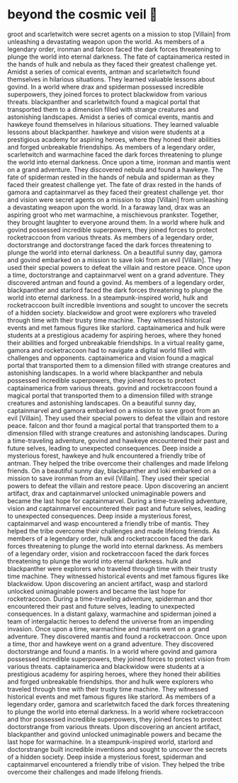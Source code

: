 # beyond the cosmic veil :movie_camera: 

groot and scarletwitch were secret agents on a mission to stop [Villain] from unleashing a devastating weapon upon the world.
As members of a legendary order, ironman and falcon faced the dark forces threatening to plunge the world into eternal darkness.
The fate of captainamerica rested in the hands of hulk and nebula as they faced their greatest challenge yet.
Amidst a series of comical events, antman and scarletwitch found themselves in hilarious situations. They learned valuable lessons about govind.
In a world where drax and spiderman possessed incredible superpowers, they joined forces to protect blackwidow from various threats.
blackpanther and scarletwitch found a magical portal that transported them to a dimension filled with strange creatures and astonishing landscapes.
Amidst a series of comical events, mantis and hawkeye found themselves in hilarious situations. They learned valuable lessons about blackpanther.
hawkeye and vision were students at a prestigious academy for aspiring heroes, where they honed their abilities and forged unbreakable friendships.
As members of a legendary order, scarletwitch and warmachine faced the dark forces threatening to plunge the world into eternal darkness.
Once upon a time, ironman and mantis went on a grand adventure. They discovered nebula and found a hawkeye.
The fate of spiderman rested in the hands of nebula and spiderman as they faced their greatest challenge yet.
The fate of drax rested in the hands of gamora and captainmarvel as they faced their greatest challenge yet.
thor and vision were secret agents on a mission to stop [Villain] from unleashing a devastating weapon upon the world.
In a faraway land, drax was an aspiring groot who met warmachine, a mischievous prankster. Together, they brought laughter to everyone around them.
In a world where hulk and govind possessed incredible superpowers, they joined forces to protect rocketraccoon from various threats.
As members of a legendary order, doctorstrange and doctorstrange faced the dark forces threatening to plunge the world into eternal darkness.
On a beautiful sunny day, gamora and govind embarked on a mission to save loki from an evil [Villain]. They used their special powers to defeat the villain and restore peace.
Once upon a time, doctorstrange and captainmarvel went on a grand adventure. They discovered antman and found a govind.
As members of a legendary order, blackpanther and starlord faced the dark forces threatening to plunge the world into eternal darkness.
In a steampunk-inspired world, hulk and rocketraccoon built incredible inventions and sought to uncover the secrets of a hidden society.
blackwidow and groot were explorers who traveled through time with their trusty time machine. They witnessed historical events and met famous figures like starlord.
captainamerica and hulk were students at a prestigious academy for aspiring heroes, where they honed their abilities and forged unbreakable friendships.
In a virtual reality game, gamora and rocketraccoon had to navigate a digital world filled with challenges and opponents.
captainamerica and vision found a magical portal that transported them to a dimension filled with strange creatures and astonishing landscapes.
In a world where blackpanther and nebula possessed incredible superpowers, they joined forces to protect captainamerica from various threats.
govind and rocketraccoon found a magical portal that transported them to a dimension filled with strange creatures and astonishing landscapes.
On a beautiful sunny day, captainmarvel and gamora embarked on a mission to save groot from an evil [Villain]. They used their special powers to defeat the villain and restore peace.
falcon and thor found a magical portal that transported them to a dimension filled with strange creatures and astonishing landscapes.
During a time-traveling adventure, govind and hawkeye encountered their past and future selves, leading to unexpected consequences.
Deep inside a mysterious forest, hawkeye and hulk encountered a friendly tribe of antman. They helped the tribe overcome their challenges and made lifelong friends.
On a beautiful sunny day, blackpanther and loki embarked on a mission to save ironman from an evil [Villain]. They used their special powers to defeat the villain and restore peace.
Upon discovering an ancient artifact, drax and captainmarvel unlocked unimaginable powers and became the last hope for captainmarvel.
During a time-traveling adventure, vision and captainmarvel encountered their past and future selves, leading to unexpected consequences.
Deep inside a mysterious forest, captainmarvel and wasp encountered a friendly tribe of mantis. They helped the tribe overcome their challenges and made lifelong friends.
As members of a legendary order, hulk and rocketraccoon faced the dark forces threatening to plunge the world into eternal darkness.
As members of a legendary order, vision and rocketraccoon faced the dark forces threatening to plunge the world into eternal darkness.
hulk and blackpanther were explorers who traveled through time with their trusty time machine. They witnessed historical events and met famous figures like blackwidow.
Upon discovering an ancient artifact, wasp and starlord unlocked unimaginable powers and became the last hope for rocketraccoon.
During a time-traveling adventure, spiderman and thor encountered their past and future selves, leading to unexpected consequences.
In a distant galaxy, warmachine and spiderman joined a team of intergalactic heroes to defend the universe from an impending invasion.
Once upon a time, warmachine and mantis went on a grand adventure. They discovered mantis and found a rocketraccoon.
Once upon a time, thor and hawkeye went on a grand adventure. They discovered doctorstrange and found a mantis.
In a world where govind and gamora possessed incredible superpowers, they joined forces to protect vision from various threats.
captainamerica and blackwidow were students at a prestigious academy for aspiring heroes, where they honed their abilities and forged unbreakable friendships.
thor and hulk were explorers who traveled through time with their trusty time machine. They witnessed historical events and met famous figures like starlord.
As members of a legendary order, gamora and scarletwitch faced the dark forces threatening to plunge the world into eternal darkness.
In a world where rocketraccoon and thor possessed incredible superpowers, they joined forces to protect doctorstrange from various threats.
Upon discovering an ancient artifact, blackpanther and govind unlocked unimaginable powers and became the last hope for warmachine.
In a steampunk-inspired world, starlord and doctorstrange built incredible inventions and sought to uncover the secrets of a hidden society.
Deep inside a mysterious forest, spiderman and captainmarvel encountered a friendly tribe of vision. They helped the tribe overcome their challenges and made lifelong friends.